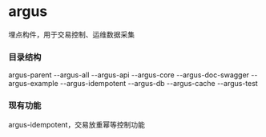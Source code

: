 # argus
埋点构件，用于交易控制、运维数据采集

### 目录结构

argus-parent
    --argus-all
    --argus-api
    --argus-core
    --argus-doc-swagger
    --argus-example
    --argus-idempotent
         --argus-db
         --argus-cache
    --argus-test

### 现有功能

argus-idempotent，交易放重幂等控制功能


